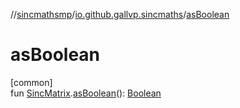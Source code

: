 //[sincmathsmp](../../index.md)/[io.github.gallvp.sincmaths](index.md)/[asBoolean](as-boolean.md)

# asBoolean

[common]\
fun [SincMatrix](-sinc-matrix/index.md).[asBoolean](as-boolean.md)(): [Boolean](https://kotlinlang.org/api/latest/jvm/stdlib/kotlin/-boolean/index.html)
